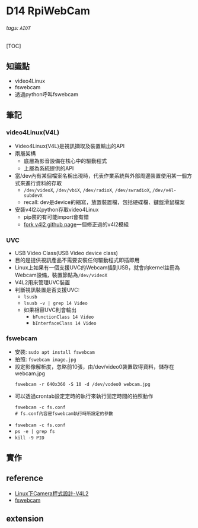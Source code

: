 # D14 RpiWebCam
###### tags: `AIOT`
[TOC]
## 知識點
- video4Linux
- fswebcam
- 透過python呼叫fswebcam
## 筆記
### video4Linux(V4L)
- Video4Linux(V4L)是視訊擷取及裝置輸出的API
- 兩層架構
    - 底層為影音設備在核心中的驅動程式
    - 上層為系統提供的API
- 當/dev內有某個檔案名稱出現時，代表作業系統與外部周邊裝置使用某一個方式來進行資料的存取
    - `/dev/videoX`, `/dev/vbiX`, `/dev/radioX`, `/dev/swradioX`, `/dev/v4l-subdevX`
    - recall: dev是device的縮寫，放置裝置檔，包括硬碟檔、鍵盤滑鼠檔案
- 安裝v4l2以python存取video4Linux
    - pip裝的有可能import會有錯
    - [fork v4l2 github page](https://github.com/antmicro/python3-v4l2)一個修正過的v4l2模組
### UVC
- USB Video Class(USB Video device class)
- 目的是提供視訊產品不需要安裝任何驅動程式即插即用
- Linux上如果有一個支援UVC的Webcam插到USB，就會向kernel註冊為Webcam設備，裝置節點為`/dev/videoX`
- V4L2用來管理UVC裝置
- 判斷視訊裝置是否支援UVC:
    - `lsusb`
    - `lsusb -v | grep 14 Video`
    - 如果相容UVC則會輸出
        - `bFunctionClass 14 Video`
        - `bInterfaceClass 14 Video`
### fswebcam
- 安裝: `sudo apt install fswebcam`
- 拍照: `fswebcam image.jpg`
- 設定影像解析度，忽略前10張，由/dev/video0裝置取得資料，儲存在webcam.jpg
    ```
    fswebcam -r 640x360 -S 10 -d /dev/vodeo0 webcam.jpg
    ```
- 可以透過crontab設定定時的執行來執行固定時間的拍照動作
    ```
    fswebcam -c fs.conf
    # fs.conf內容是fswebcam執行時所設定的參數
    ```
- `fswebcam -c fs.conf`
- `ps -e | grep fs`
- `kill -9 PID`
## 實作
## reference
- [Linux下Camera程式設計-V4L2](https://codertw.com/%E7%A8%8B%E5%BC%8F%E8%AA%9E%E8%A8%80/465905/)
- [fswebcam](https://github.com/fsphil/fswebcam)
## extension